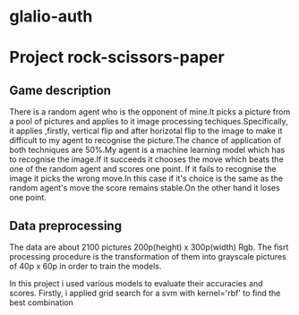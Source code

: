 # glalio-auth

# Project rock-scissors-paper

## Game description
There is a random agent who is the opponent of mine.It picks a picture from a pool of pictures and applies to it image processing techiques.Specifically, it applies ,firstly, vertical flip and after horizotal flip to the image to make it difficult to my agent to recognise the picture.The chance of application of both techniques are 50%.My agent is a machine learning model which has to recognise the image.If it succeeds it chooses the move which beats the one of the random agent and scores one point. If it fails to recognise the image it picks the wrong move.In this case if it's choice is the same as the random agent's move the score remains stable.On the other hand it loses one point.


## Data preprocessing
The data are about 2100 pictures 200p(height) x 300p(width) Rgb. The fisrt processing procedure is the transformation of them into grayscale pictures of 40p x 60p in order to train the models.

In this project i used various models to evaluate their accuracies and scores. Firstly, i applied grid search for a svm with kernel='rbf' to find the best combination 

